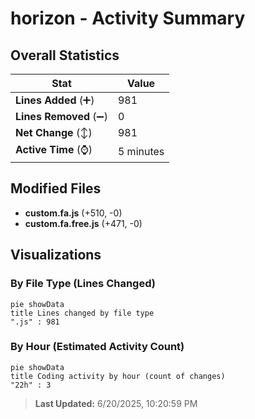 # horizon - Activity Summary 

## Overall Statistics

| Stat                   | Value                                                             |
| ---------------------- | ----------------------------------------------------------------- |
| **Lines Added** (➕)   | 981                                          |
| **Lines Removed** (➖) | 0                                        |
| **Net Change** (↕)    | 981                |
| **Active Time** (⌚)   | 5 minutes |


## Modified Files
- **custom.fa.js** (+510, -0)
- **custom.fa.free.js** (+471, -0)

## Visualizations

### By File Type (Lines Changed)

```mermaid
pie showData
title Lines changed by file type
".js" : 981
```

### By Hour (Estimated Activity Count)

```mermaid
pie showData
title Coding activity by hour (count of changes)
"22h" : 3
```


> **Last Updated:** 6/20/2025, 10:20:59 PM